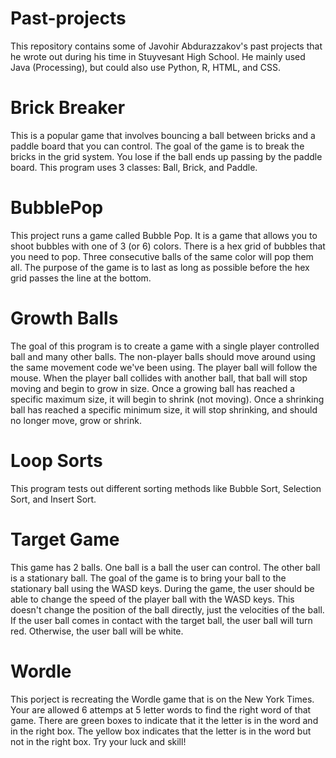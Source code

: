 # Past-projects
This repository contains some of Javohir Abdurazzakov's past projects that he wrote out during his time in Stuyvesant High School. He mainly used Java (Processing), but could also use Python, R, HTML, and CSS.

# Brick Breaker
This is a popular game that involves bouncing a ball between bricks and a paddle board that you can control. The goal of the game is to break the bricks in the grid system. You lose if the ball ends up passing by the paddle board. This program uses 3 classes: Ball, Brick, and Paddle.

# BubblePop
This project runs a game called Bubble Pop. It is a game that allows you to shoot bubbles with one of 3 (or 6) colors. There is a hex grid of bubbles that you need to pop. Three consecutive balls of the same color will pop them all. The purpose of the game is to last as long as possible before the hex grid passes the line at the bottom.

# Growth Balls
The goal of this program is to create a game with a single player controlled ball and many other balls. The non-player balls should move around using the same movement code we've been using. The player ball will follow the mouse. When the player ball collides with another ball, that ball will stop moving and begin to grow in size. Once a growing ball has reached a specific maximum size, it will begin to shrink (not moving). Once a shrinking ball has reached a specific minimum size, it will stop shrinking, and should no longer move, grow or shrink.

# Loop Sorts
This program tests out different sorting methods like Bubble Sort, Selection Sort, and Insert Sort.

# Target Game
This game has 2 balls. One ball is a ball the user can control. The other ball is a stationary ball. The goal of the game is to bring your ball to the stationary ball using the WASD keys. During the game, the user should be able to change the speed of the player ball with the WASD keys. This doesn't change the position of the ball directly, just the velocities of the ball. If the user ball comes in contact with the target ball, the user ball will turn red. Otherwise, the user ball will be white.

# Wordle
This porject is recreating the Wordle game that is on the New York Times. Your are allowed 6 attemps at 5 letter words to find the right word of that game. There are green boxes to indicate that it the letter is in the word and in the right box. The yellow box indicates that the letter is in the word but not in the right box. Try your luck and skill!

